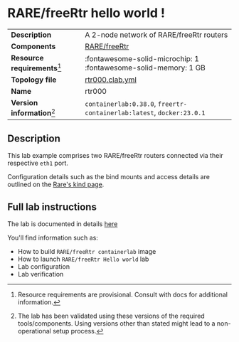 # RARE/freeRtr hello world !

|                               |                                                                      |
| ----------------------------- | -------------------------------------------------------------------- |
| **Description**               | A 2-node network of RARE/freeRtr routers                            |
| **Components**                | [RARE/freeRtr](http://docs.freertr.org)             |
| **Resource requirements**[^1] | :fontawesome-solid-microchip: 1 <br/>:fontawesome-solid-memory: 1 GB  |
| **Topology file**             | [rtr000.clab.yml][topofile]                                           |
| **Name**                      | rtr000                                                               |
| **Version information**[^2]   | `containerlab:0.38.0`, `freertr-containerlab:latest`, `docker:23.0.1`  |

## Description

This lab example comprises two RARE/freeRtr routers connected via their respective `eth1` port.

Configuration details such as the bind mounts and access details are outlined on the [Rare's kind page](../manual/kinds/rare-freertr.md).

[topofile]: https://github.com/srl-labs/containerlab/tree/main/lab-examples/rtr/000/rtr000.clab.yml

## Full lab instructions

The lab is documented in details [here](https://github.com/rare-freertr/freeRtr-containerlab/blob/main/README.md)

You'll find information such as:

* How to build `RARE/freeRtr containerlab` image
* How to launch `RARE/freeRtr Hello world` lab
* Lab configuration
* Lab verification

[^1]: Resource requirements are provisional. Consult with docs for additional information.
[^2]: The lab has been validated using these versions of the required tools/components. Using versions other than stated might lead to a non-operational setup process.

